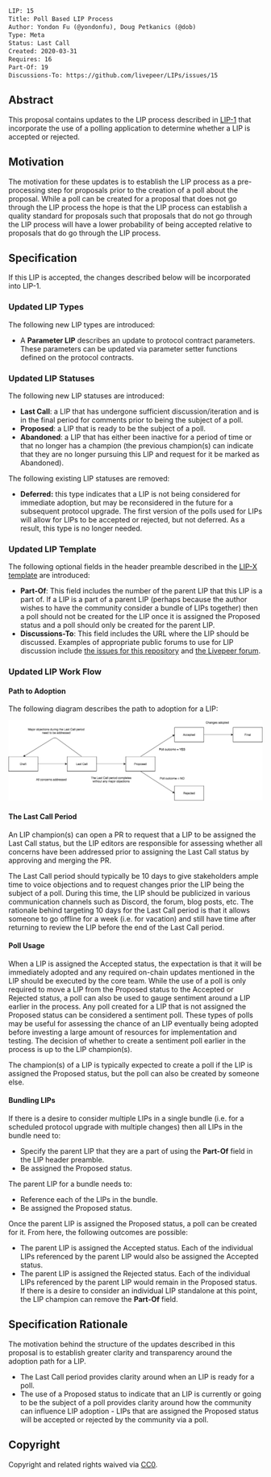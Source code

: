     LIP: 15
    Title: Poll Based LIP Process
    Author: Yondon Fu (@yondonfu), Doug Petkanics (@dob)
    Type: Meta
    Status: Last Call
    Created: 2020-03-31
    Requires: 16
    Part-Of: 19
    Discussions-To: https://github.com/livepeer/LIPs/issues/15

## Abstract

This proposal contains updates to the LIP process described in [LIP-1](https://github.com/livepeer/LIPs/blob/master/LIPs/LIP-1.md) that incorporate the use of a polling application to determine whether a LIP is accepted or rejected.

## Motivation

The motivation for these updates is to establish the LIP process as a pre-processing step for proposals prior to the creation of a poll about the proposal. While a poll can be created for a proposal that does not go through the LIP process the hope is that the LIP process can establish a quality standard for proposals such that proposals that do not go through the LIP process will have a lower probability of being accepted relative to proposals that do go through the LIP process.

## Specification

If this LIP is accepted, the changes described below will be incorporated into LIP-1.

### Updated LIP Types

The following new LIP types are introduced:

- A **Parameter LIP** describes an update to protocol contract parameters. These parameters can be updated via parameter setter functions defined on the protocol contracts.

### Updated LIP Statuses

The following new LIP statuses are introduced:

- **Last Call**: a LIP that has undergone sufficient discussion/iteration and is in the final period for comments prior to being the subject of a poll.
- **Proposed**: a LIP that is ready to be the subject of a poll.
- **Abandoned**: a LIP that has either been inactive for a period of time or that no longer has a champion (the previous champion(s) can indicate that they are no longer pursuing this LIP and request for it be marked as Abandoned).

The following existing LIP statuses are removed:

- **Deferred:** this type indicates that a LIP is not being considered for immediate adoption, but may be reconsidered in the future for a subsequent protocol upgrade. The first version of the polls used for LIPs will allow for LIPs to be accepted or rejected, but not deferred. As a result, this type is no longer needed.

### Updated LIP Template

The following optional fields in the header preamble described in the [LIP-X template](https://github.com/livepeer/LIPs/blob/master/LIP-X.md) are introduced:

- **Part-Of**: This field includes the number of the parent LIP that this LIP is a part of. If a LIP is a part of a parent LIP (perhaps because the author wishes to have the community consider a bundle of LIPs together) then a poll should not be created for the LIP once it is assigned the Proposed status and a poll should only be created for the parent LIP.
- **Discussions-To**: This field includes the URL where the LIP should be discussed. Examples of appropriate public forums to use for LIP discussion include [the issues for this repository](https://github.com/livepeer/LIPs/issues) and [the Livepeer forum](https://forum.livepeer.org/).

### Updated LIP Work Flow

#### Path to Adoption

The following diagram describes the path to adoption for a LIP:

![LIPAdoption](./assets/lip-adoption.png)

#### The Last Call Period

An LIP champion(s) can open a PR to request that a LIP to be assigned the Last Call status, but the LIP editors are responsible for assessing whether all concerns have been addressed prior to assigning the Last Call status by approving and merging the PR.

The Last Call period should typically be 10 days to give stakeholders ample time to voice objections and to request changes prior the LIP being the subject of a poll. During this time, the LIP should be publicized in various communication channels such as Discord, the forum, blog posts, etc. The rationale behind targeting 10 days for the Last Call period is that it allows someone to go offline for a week (i.e. for vacation) and still have time after returning to review the LIP before the end of the Last Call period.

#### Poll Usage

When a LIP is assigned the Accepted status, the expectation is that it will be immediately adopted and any required on-chain updates mentioned in the LIP should be executed by the core team. While the use of a poll is only required to move a LIP from the Proposed status to the Accepted or Rejected status, a poll can also be used to gauge sentiment around a LIP earlier in the process. Any poll created for a LIP that is not assigned the Proposed status can be considered a sentiment poll. These types of polls may be useful for assessing the chance of an LIP eventually being adopted before investing a large amount of resources for implementation and testing. The decision of whether to create a sentiment poll earlier in the process is up to the LIP champion(s).

The champion(s) of a LIP is typically expected to create a poll if the LIP is assigned the Proposed status, but the poll can also be created by someone else.

#### Bundling LIPs

If there is a desire to consider multiple LIPs in a single bundle (i.e. for a scheduled protocol upgrade with multiple changes) then all LIPs in the bundle need to:

- Specify the parent LIP that they are a part of using the **Part-Of** field in the LIP header preamble.
- Be assigned the Proposed status.

The parent LIP for a bundle needs to:

- Reference each of the LIPs in the bundle.
- Be assigned the Proposed status.

Once the parent LIP is assigned the Proposed status, a poll can be created for it. From here, the following outcomes are possible:

- The parent LIP is assigned the Accepted status. Each of the individual LIPs referenced by the parent LIP would also be assigned the Accepted status.
- The parent LIP is assigned the Rejected status. Each of the individual LIPs referenced by the parent LIP would remain in the Proposed status. If there is a desire to consider an individual LIP standalone at this point, the LIP champion can remove the **Part-Of** field.

## Specification Rationale

The motivation behind the structure of the updates described in this proposal is to establish greater clarity and transparency around the adoption path for a LIP.

- The Last Call period provides clarity around when an LIP is ready for a poll.
- The use of a Proposed status to indicate that an LIP is currently or going to be the subject of a poll provides clarity around how the community can influence LIP adoption - LIPs that are assigned the Proposed status will be accepted or rejected by the community via a poll.

## Copyright

Copyright and related rights waived via [CC0](https://creativecommons.org/publicdomain/zero/1.0/).
